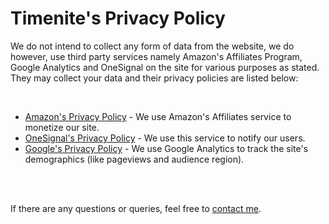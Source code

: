 # Timenite's Privacy Policy


We do not intend to collect any form of data from the website, we do however, use third party services namely Amazon's Affiliates Program, Google Analytics and OneSignal on the site for various purposes as stated. They may collect your data and their privacy policies are listed below:

<br />

- [Amazon's Privacy Policy](https://www.amazon.com/gp/help/customer/display.html%3FnodeId%3DGX7NJQ4ZB8MHFRNJ) - We use Amazon's Affiliates service to monetize our site. 
- [OneSignal's Privacy Policy](https://onesignal.com/privacy_policy) - We use this service to notify our users. 
- [Google's Privacy Policy](https://policies.google.com/technologies/partner-sites) - We use Google Analytics to track the site's demographics (like pageviews and audience region). 



<br />
<br />

If there are any questions or queries, feel free to [contact me](https://priyamraj.com/contact).
